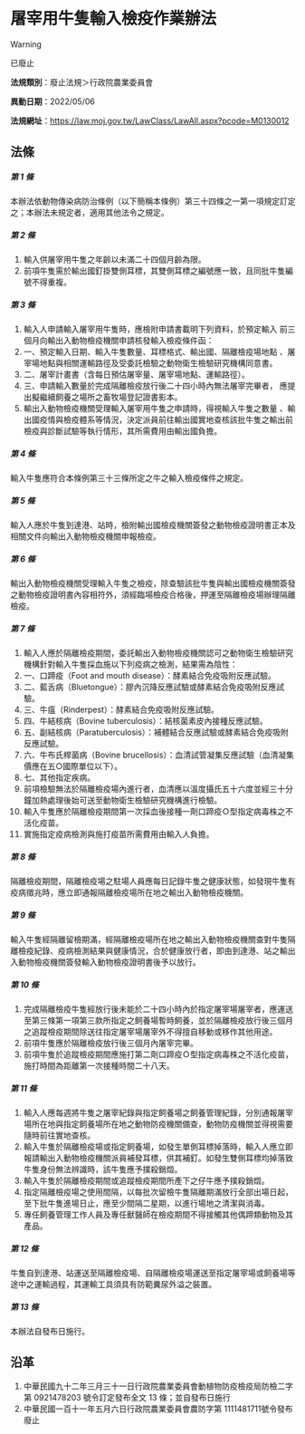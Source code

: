 # 屠宰用牛隻輸入檢疫作業辦法
> [!WARNING]
> 已廢止

**法規類別**：廢止法規＞行政院農業委員會

**異動日期**：2022/05/06  

**法規網址**：https://law.moj.gov.tw/LawClass/LawAll.aspx?pcode=M0130012



## 法條
##### 第 1 條
本辦法依動物傳染病防治條例（以下簡稱本條例）第三十四條之一第一項規定訂定之；本辦法未規定者，適用其他法令之規定。

##### 第 2 條
1. 輸入供屠宰用牛隻之年齡以未滿二十四個月齡為限。                  
1. 前項牛隻需於輸出國釘掛雙側耳標，其雙側耳標之編號應一致，且同批牛隻編號不得重複。

##### 第 3 條
1. 輸入人申請輸入屠宰用牛隻時，應檢附申請書載明下列資料，於預定輸入 前三個月向輸出入動物檢疫機關申請核發輸入檢疫條件函：             
1. 一、預定輸入日期、輸入牛隻數量、耳標格式、輸出國、隔離檢疫場地點 、屠宰場地點與相關運輸路徑及受委託檢驗之動物衛生檢驗研究機構同意書。                                                     
1. 二、屠宰計畫書（含每日預估屠宰量、屠宰場地點、運輸路徑）。       
1. 三、申請輸入數量於完成隔離檢疫放行後二十四小時內無法屠宰完畢者， 應提出擬繼續飼養之場所之畜牧場登記證書影本。                 
1. 輸出入動物檢疫機關受理輸入屠宰用牛隻之申請時，得視輸入牛隻之數量 、輸出國疫情與檢疫體系等情況，決定派員前往輸出國實地查核該批牛隻之輸出前檢疫與診斷試驗等執行情形，其所需費用由輸出國負擔。

##### 第 4 條
輸入牛隻應符合本條例第三十三條所定之牛之輸入檢疫條件之規定。

##### 第 5 條
輸入人應於牛隻到達港、站時，檢附輸出國檢疫機關簽發之動物檢疫證明書正本及相關文件向輸出入動物檢疫機關申報檢疫。

##### 第 6 條
輸出入動物檢疫機關受理輸入牛隻之檢疫，除查驗該批牛隻與輸出國檢疫機關簽發之動物檢疫證明書內容相符外，須經臨場檢疫合格後，押運至隔離檢疫場辦理隔離檢疫。

##### 第 7 條
1. 輸入人應於隔離檢疫期間，委託輸出入動物檢疫機關認可之動物衛生檢驗研究機構針對輸入牛隻採血施以下列疫病之檢測，結果需為陰性：      
1. 一、口蹄疫（Foot and mouth disease）：酵素結合免疫吸附反應試驗。
1. 二、藍舌病（Bluetongue）：膠內沉降反應試驗或酵素結合免疫吸附反應試驗。                                                      
1. 三、牛瘟（Rinderpest）：酵素結合免疫吸附反應試驗。              
1. 四、牛結核病（Bovine tuberculosis）：結核菌素皮內接種反應試驗。  
1. 五、副結核病（Paratuberculosis）：補體結合反應試驗或酵素結合免疫吸附反應試驗。                                              
1. 六、牛布氏桿菌病（Bovine brucellosis）：血清試管凝集反應試驗（血清凝集價應在五○國際單位以下）。                            
1. 七、其他指定疾病。                                              
1. 前項檢驗無法於隔離檢疫場內進行者，血清應以溫度攝氏五十六度並經三十分鐘加熱處理後始可送至動物衛生檢驗研究機構進行檢驗。
1. 輸入牛隻應於隔離檢疫期間第一次採血後接種一劑口蹄疫Ｏ型指定病毒株之不活化疫苗。                                                  
1. 實施指定疫病檢測與施打疫苗所需費用由輸入人負擔。

##### 第 8 條
隔離檢疫期間，隔離檢疫場之駐場人員應每日記錄牛隻之健康狀態，如發現牛隻有疫病徵兆時，應立即通報隔離檢疫場所在地之輸出入動物檢疫機關。

##### 第 9 條
輸入牛隻經隔離留檢期滿，經隔離檢疫場所在地之輸出入動物檢疫機關查對牛隻隔離檢疫紀錄、疫病檢測結果與健康情況，合於健康放行者，即由到達港、站之輸出入動物檢疫機關簽發輸入動物檢疫證明書後予以放行。

##### 第 10 條
1. 完成隔離檢疫牛隻經放行後未能於二十四小時內於指定屠宰場屠宰者，應運送至第三條第一項第三款所指定之飼養場暫時飼養，並於隔離檢疫放行後三個月之追蹤檢疫期間除送往指定屠宰場屠宰外不得擅自移動或移作其他用途。                                                        
1. 前項牛隻應於隔離檢疫放行後三個月內屠宰完畢。                    
1. 前項牛隻於追蹤檢疫期間應施打第二劑口蹄疫Ｏ型指定病毒株之不活化疫苗，施打時間為距離第一次接種時間二十八天。

##### 第 11 條
1. 輸入人應每週將牛隻之屠宰紀錄與指定飼養場之飼養管理紀錄，分別通報屠宰場所在地與指定飼養場所在地之動物防疫機關備查，動物防疫機關並得視需要隨時前往實地查核。                                      
1. 輸入牛隻於隔離檢疫場或指定飼養場，如發生單側耳標掉落時，輸入人應立即報請輸出入動物檢疫機關派員補發耳標，供其補釘。如發生雙側耳標均掉落致牛隻身份無法辨識時，該牛隻應予撲殺銷燬。                
1. 輸入牛隻於隔離檢疫期間或追蹤檢疫期間所產下之仔牛應予撲殺銷燬。  
1. 指定隔離檢疫場之使用間隔，以每批次留檢牛隻隔離期滿放行全部出場日起，至下批牛隻進場日止，應至少間隔二星期，以進行場地之清潔與消毒。                                                      
1. 專任飼養管理工作人員及專任獸醫師在檢疫期間不得接觸其他偶蹄類動物及其產品。

##### 第 12 條
牛隻自到達港、站運送至隔離檢疫場、自隔離檢疫場運送至指定屠宰場或飼養場等途中之運輸過程，其運輸工具須具有防範糞尿外溢之裝置。

##### 第 13 條
本辦法自發布日施行。

## 沿革
1. 中華民國九十二年三月三十一日行政院農業委員會動植物防疫檢疫局防檢二字第 0921478203 號令訂定發布全文 13 條；並自發布日施行
1. 中華民國一百十一年五月六日行政院農業委員會農防字第 1111481711號令發布廢止
